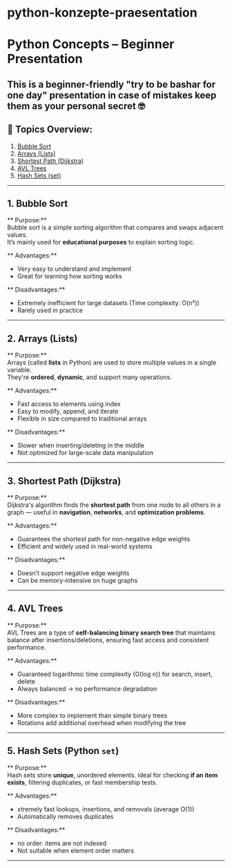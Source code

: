 # python-konzepte-praesentation
# Python Concepts – Beginner Presentation 

This is a beginner-friendly "try to be bashar for one day" presentation 
in case of mistakes keep them as your personal secret 🤓
---

## 🧭 Topics Overview:

1. [ Bubble Sort](#1--bubble-sort)
2. [Arrays (Lists)](#2--arrays-lists)
3. [ Shortest Path (Dijkstra)](#3--shortest-path-dijkstra)
4. [ AVL Trees](#4--avl-trees)
5. [ Hash Sets (set)](#5--hash-sets-python-sets)

---

## 1. Bubble Sort

** Purpose:**  
Bubble sort is a simple sorting algorithm that compares and swaps adjacent values.  
It’s mainly used for **educational purposes** to explain sorting logic.

** Advantages:**
- Very easy to understand and implement
- Great for learning how sorting works

** Disadvantages:**
- Extremely inefficient for large datasets (Time complexity: O(n²))
- Rarely used in practice

---

## 2.  Arrays (Lists)

** Purpose:**  
Arrays (called **lists** in Python) are used to store multiple values in a single variable.  
They're **ordered**, **dynamic**, and support many operations.

** Advantages:**
- Fast access to elements using index
- Easy to modify, append, and iterate
- Flexible in size compared to traditional arrays

** Disadvantages:**
- Slower when inserting/deleting in the middle
- Not optimized for large-scale data manipulation

---

## 3.  Shortest Path (Dijkstra)

** Purpose:**  
Dijkstra's algorithm finds the **shortest path** from one node to all others in a graph — useful in **navigation**, **networks**, and **optimization problems**.

** Advantages:**
- Guarantees the shortest path for non-negative edge weights
- Efficient and widely used in real-world systems

** Disadvantages:**
- Doesn’t support negative edge weights
- Can be memory-intensive on huge graphs

---

## 4.  AVL Trees

** Purpose:**  
AVL Trees are a type of **self-balancing binary search tree** that maintains balance after insertions/deletions, ensuring fast access and consistent performance.

** Advantages:**
- Guaranteed logarithmic time complexity (O(log n)) for search, insert, delete
- Always balanced → no performance degradation

** Disadvantages:**
- More complex to implement than simple binary trees
- Rotations add additional overhead when modifying the tree

---

## 5. Hash Sets (Python `set`)

** Purpose:**  
Hash sets store **unique**, unordered elements. Ideal for checking **if an item exists**, filtering duplicates, or fast membership tests.

** Advantages:**
- xtremely fast lookups, insertions, and removals (average O(1))
- Automatically removes duplicates

** Disadvantages:**
- no order: items are not indexed
- Not suitable when element order matters

---



